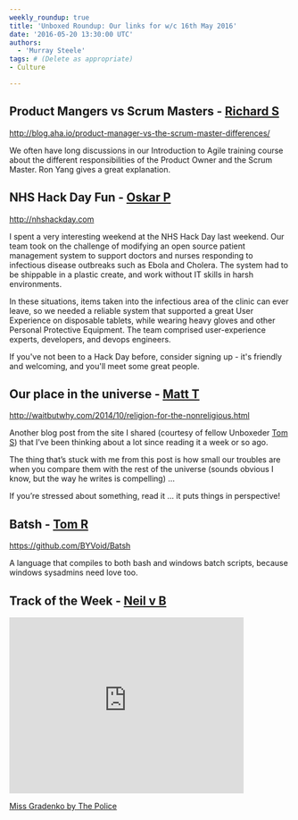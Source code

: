 ```yaml
---
weekly_roundup: true
title: 'Unboxed Roundup: Our links for w/c 16th May 2016'
date: '2016-05-20 13:30:00 UTC'
authors:
  - 'Murray Steele'
tags: # (Delete as appropriate)
- Culture

---
```


## Product Mangers vs Scrum Masters - [Richard S](/people#richard-stobart)

http://blog.aha.io/product-manager-vs-the-scrum-master-differences/

We often have long discussions in our Introduction to Agile training course about the different responsibilities of the Product Owner and the Scrum Master.  Ron Yang  gives a great explanation.

## NHS Hack Day Fun - [Oskar P](/people)

http://nhshackday.com

I spent a very interesting weekend at the NHS Hack Day last weekend. Our team took on the challenge of modifying an open source patient management system to support doctors and nurses responding to infectious disease outbreaks such as Ebola and Cholera. The system had to be shippable in a plastic create, and work without IT skills in harsh environments.

In these situations, items taken into the infectious area of the clinic can ever leave, so we needed a reliable system that supported a great User Experience on disposable tablets, while wearing heavy gloves and other Personal Protective Equipment. The team comprised user-experience experts, developers, and devops engineers.

If you've not been to a Hack Day before, consider signing up - it's friendly and welcoming, and you'll meet some great people.

## Our place in the universe - [Matt T](/people#matt-turrell)

http://waitbutwhy.com/2014/10/religion-for-the-nonreligious.html

Another blog post from the site I shared (courtesy of fellow Unboxeder [Tom S](/people#tom-sabin)) that I’ve been thinking about a lot since reading it a week or so ago.

The thing that’s stuck with me from this post is how small our troubles are when you compare them with the rest of the universe (sounds obvious I know, but the way he writes is compelling) …

If you’re stressed about something, read it … it puts things in perspective!

## Batsh - [Tom R](http://tomrussell.co.uk/)

https://github.com/BYVoid/Batsh

A language that compiles to both bash and windows batch scripts, because windows sysadmins need love too.

## Track of the Week - [Neil v B](/people#neil-van-beinum)

<iframe width="420" height="315" src="https://www.youtube.com/embed/YyZVS_b6r4E" frameborder="0" allowfullscreen></iframe>

[Miss Gradenko by The Police](https://www.youtube.com/watch?v=YyZVS_b6r4E)
